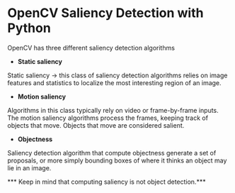 # OpenCV Saliency Detection with Python


OpenCV has three different saliency detection algorithms

- **Static saliency**

Static saliency -> this class of saliency detection algorithms relies on image features and statistics to localize the most interesting region of an image.

- **Motion saliency**

Algorithms in this class typically rely on video or frame-by-frame inputs. The motion saliency algorithms process the frames, keeping track of objects that move. Objects that move are considered salient.

- **Objectness**

Saliency detection algorithm that compute objectness generate a set of proposals, or more simply bounding boxes of where it thinks an object may lie in an image.


*** Keep in mind that computing saliency is not object detection.***





<!--stackedit_data:
eyJoaXN0b3J5IjpbLTE0NTczMjIyMjYsLTE1NTU3MTQyMDcsLT
M0NjI0NzI3MiwtMTAyOTQ3Nzg2OF19
-->